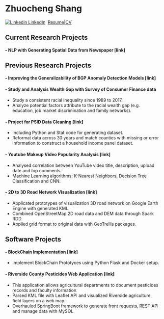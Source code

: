 # Zhuocheng Shang

[![Linkedin](https://i.stack.imgur.com/gVE0j.png) LinkedIn](https://www.linkedin.com/in/zhuochengshang/)
&nbsp;[Resume|CV](Zhuocheng_Shang_CV_Dec_06.pdf "Resume|CV")



## Current Research Projects
#### - NLP with Generating Spatial Data from Newspaper [link]

## Previous Research Projects
#### - Improving the Generalizability of BGP Anomaly Detection Models [link]

#### - Study and Analysis Wealth Gap with Survey of Consumer Finance data
- Study a consistent racial inequality since 1989 to 2017. 
- Analyze potential factors attribute to the racial wealth gap (e.g. education, job market discrimination and family networks).

#### - Project for PSID Data Cleaning [link]
- Including Python and Stat code for generating dataset.
- Reformat data across 30 years and match counties with missing or error information to construct a household income panel dataset.

#### - Youtube Makeup Video Popularity Analysis [link]
- Analysed correlation between YouTube video title, description, upload date and top comments.
- Machine Learning algorithms: K-Nearest Neighbors, Decision Tree Classification and CNN.

#### - 2D to 3D Road Network Visualization [link]
- Applicated prototypes of visualization 3D road network on Google Earth Engine with generated KML.
- Combined OpenStreetMap 2D road data and DEM data through Spark RDD.
- Applied grid format to original data with GeoTrellis packages.

## Software Projects
#### - BlockChain Implementation [link]
- Implement BlockChain Prototyoes using Python Flask and Docker setup.

#### - Riverside County Pesticides Web Application [link]
- This application allows agricultural departments to document pesticides records and faculty information.
- Parsed KML file with Leaflet API and visualized Riverside agriculture field layers on a web map.
- Overhauled SpringBoot framework to generate front requests, REST API and manage data with MySQL.


